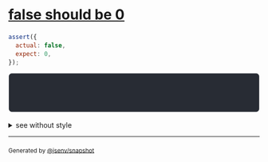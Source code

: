# [false should be 0](../../boolean.test.js#L23)

```js
assert({
  actual: false,
  expect: 0,
});
```

![img](throw.svg)

<details>
  <summary>see without style</summary>

```console
AssertionError: actual and expect are different

actual: false
expect: 0
```

</details>


---

<sub>
  Generated by <a href="https://github.com/jsenv/core/tree/main/packages/independent/snapshot">@jsenv/snapshot</a>
</sub>
